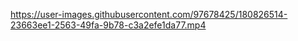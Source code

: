 


https://user-images.githubusercontent.com/97678425/180826514-23663ee1-2563-49fa-9b78-c3a2efe1da77.mp4

